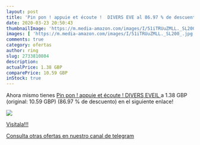 ```yaml
---
layout: post
title: 'Pin pon ! appuie et écoute !  DIVERS EVE al 86.97 % de descuento'
date: 2020-03-23 20:50:43
thumbnailImage: 'https://m.media-amazon.com/images/I/51iTRUuZMLL._SL200_.jpg'
images: [ 'https://m.media-amazon.com/images/I/51iTRUuZMLL._SL200_.jpg' ]
comments: true
category: ofertas
author: ring
slug: 2733810804
description:
actualPrice: 1.38 GBP
comparePrice: 10.59 GBP
inStock: true
---
```


Ahora mismo tienes [Pin pon ! appuie et écoute !  DIVERS EVEIL ](https://www.amazon.com/dp/2733810804/?tag=redken08-20) a 1.38 GBP (original: 10.59 GBP) (86.97 %  de descuento) en el siguiente enlace!

[![](https://m.media-amazon.com/images/I/51iTRUuZMLL._SL200_.jpg)](https://www.amazon.com/dp/2733810804/?tag=redken08-20)

[Visítala!!!](https://www.amazon.com/dp/2733810804/?tag=redken08-20)

[Consulta otras ofertas en nuestro canal de telegram](https://t.me/s/ofertas25)
